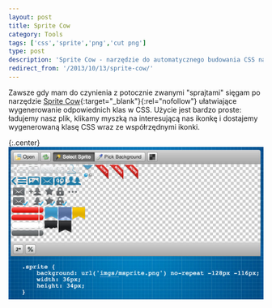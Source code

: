 ```yaml
---
layout: post
title: Sprite Cow
category: Tools
tags: ['css','sprite','png','cut png']
type: post
description: 'Sprite Cow - narzędzie do automatycznego budowania CSS na podstawie sprite PNG.'
redirect_from: '/2013/10/13/sprite-cow/'
---
```

Zawsze gdy mam do czynienia z potocznie zwanymi "sprajtami" sięgam po narzędzie [Sprite Cow](http://www.spritecow.com/){:target="_blank"}{:rel="nofollow"} ułatwiające wygenerowanie odpowiednich klas w CSS. Użycie jest bardzo proste: ładujemy nasz plik, klikamy myszką na interesującą nas ikonkę i dostajemy wygenerowaną klasę CSS wraz ze współrzędnymi ikonki.

{:.center}
![Sprite Cow](/public/uploads/2013/10/sprite_cow.jpg)
